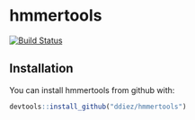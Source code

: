 hmmertools
================

[![Build Status](https://travis-ci.org/ddiez/hmmertools.svg?branch=master)](https://travis-ci.org/ddiez/hmmertools)

Installation
------------

You can install hmmertools from github with:

``` r
devtools::install_github("ddiez/hmmertools")
```

